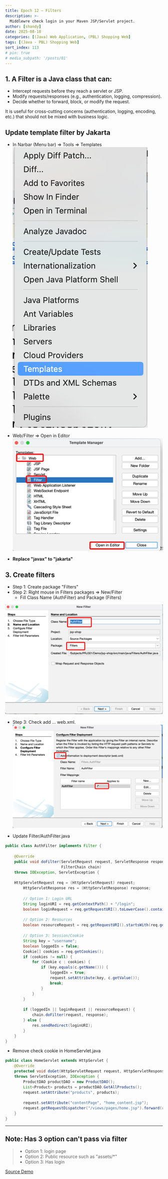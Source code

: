 ```yaml
---
title: Epoch 12 – Filters
description: >-
  Middlewre check login in your Maven JSP/Servlet project.
author: [shandy]
date: 2025-08-18
categories: [(Java) Web Application, (PBL) Shopping Web]
tags: [(Java - PBL) Shopping Web]
sort_index: 113
# pin: true
# media_subpath: '/posts/01'
---
```


## 1. A Filter is a Java class that can:

- Intercept requests before they reach a servlet or JSP.
- Modify requests/responses (e.g., authentication, logging, compression).
- Decide whether to forward, block, or modify the request.

It is useful for cross-cutting concerns (authentication, logging, encoding, etc.) that should not be mixed with business logic.

## Update template filter by Jakarta

- In Narbar (Menu bar) => Tools => Templates
    ![](/assets/img/2025-08-21-12-12-13.png)

- Web/Filter => Open in Editor
    ![](/assets/img/2025-08-21-12-13-23.png)

- **Replace "javax" to "jakarta"**

## 3. Create filters

- Step 1: Create package "Filters"
- Step 2: Right mouse in Filters packages => New/Filter
  - Fill Class Name (AuthFilter) and Package (Filters)

![](/assets/img/2025-08-21-12-06-31.png)

- Step 3: Check add ... web.xml.
![](/assets/img/2025-08-21-12-08-06.png)

- Update Filter/AuthFilter.java

```java
public class AuthFilter implements Filter {

    @Override
    public void doFilter(ServletRequest request, ServletResponse response,
                         FilterChain chain)
	throws IOException, ServletException {

	HttpServletRequest req = (HttpServletRequest) request;
        HttpServletResponse res = (HttpServletResponse) response;
        
        // Option 1: Login URL
        String loginURI = req.getContextPath() + "/login";
        boolean loginRequest = req.getRequestURI().toLowerCase().contains(loginURI.toLowerCase());
        
        // Option 2: Resources
        boolean resourceRequest = req.getRequestURI().startsWith(req.getContextPath() + "/assets");
        
        // Option 3: Session/Cookie
        String key = "username";
        boolean loggedIn = false;
        Cookie[] cookies = req.getCookies();
        if (cookies != null) {
            for (Cookie c : cookies) {
                if (key.equals(c.getName())) {
                    loggedIn = true;
                    request.setAttribute(key, c.getValue());
                    break;
                }
            }
        }
        
        if (loggedIn || loginRequest || resourceRequest) {
            chain.doFilter(request, response); 
        } else {
            res.sendRedirect(loginURI); 
        }
    }
}
```

- Remove check cookie in HomeServlet.java

```java
public class HomeServlet extends HttpServlet {
    @Override
    protected void doGet(HttpServletRequest request, HttpServletResponse response)
    throws ServletException, IOException {
        ProductDAO productDAO = new ProductDAO();
        List<Product> products = productDAO.GetAllProducts();
        request.setAttribute("products", products);
        
        request.setAttribute("contentPage", "home_content.jsp");
        request.getRequestDispatcher("/views/pages/home.jsp").forward(request,response);
    } 
}
```

---
## Note: Has 3 option can't pass via filter
> - Option 1: login page
> - Option 2: Public resource such as "assets/*"
> - Option 3: Has login

[Source Demo](https://github.com/shandyprofile/java-jsp-shop-basic/tree/main/jsp-shop-13)